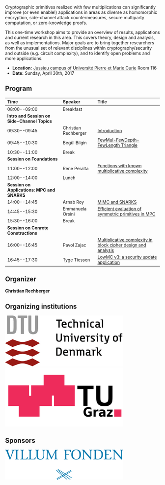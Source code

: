 Cryptographic primitives realized with few multiplications can significantly improve (or even enable!) applications in areas as diverse as homomorphic encryption, side-channel attack countermeasures, secure multiparty computation, or zero-knowledge proofs.

This one-time workshop aims to provide an overview of results, applications and current research in this area. This covers theory, design and analysis, as well as implementations. Major goals are to bring together researchers from the unusual set of relevant disciplines within cryptography/security and outside (e.g. circuit complexity), and to identify open problems and more applications.

 * **Location:** [Jussieu campus of Université Pierre et Marie Curie](https://www.ieee-security.org/TC/EuroSP2017/venue.php) Room 116
 * **Date:** Sunday, April 30th, 2017


## Program

| **Time**      | **Speaker**               | **Title**     |
|:--------------|:--------------------------|:--------------|
| 08:00--09:00  | Breakfast                 |               |
| **Intro and Session on Side-Channel Topics** |      |               |
| 09:30--09:45  |  Christian Rechberger     | [Introduction](talks/rechberger.pdf) |
| 09:45--10:30  | Begül Bilgin              | [FewMul-FewDepth-FewLength Triangle](http://homes.esat.kuleuven.be/~bbilgin/slides/FewMul2017.pdf) |
| 10:30--11:00  | Break                     |               |
| **Session on Foundations** |              |               |
| 11:00--12:00  | Rene Peralta              | [Functions with known multiplicative complexity](talks/peralta.pdf) |
| 12:00--14:00  | Lunch                     |               |
| **Session on Applications: MPC and SNARKS** |             |               |
| 14:00--14:45  | Arnab Roy                 | [MiMC and SNARKS](talks/roy.pdf)  |
| 14:45--15:30  | Emmanuela Orsini          | [Efficient evaluation of symmetric primitives in MPC](talks/orsini.pdf) |
| 15:30--16:00  | Break                     |               |
| **Session on Conrete Constructions** | |       |
| 16:00--16:45  | Pavol Zajac               | [Multiplicative complexity in block cipher design and analysis](talks/zajac.pdf) |
| 16:45--17:30  | Tyge Tiessen              | [LowMC v3: a security update application](talks/tiessen.pdf) | 

## Organizer

**Christian Rechberger**

## Organizing institutions

<img style="max-width: 24rem;" src="img/dtu.jpg">

<img style="max-width: 24rem;" src="img/tugraz.svg">

## Sponsors

<img style="max-width: 24rem;" src="img/villum.jpg">
